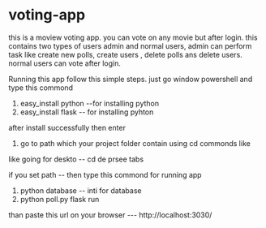 # voting-app

this is a moview voting app.
you can vote on any movie but after login.
this contains two types of users admin and normal users, admin can perform task like create new polls, create users , delete polls ans delete users.
normal users can vote after login.

Running this app follow this simple steps.
just go window powershell and type this commond
1. easy_install python   --for installing python
2. easy_install flask    -- for installing pyhton

after install successfully 
then enter
1. go to path which your project folder contain using cd commonds like

like going for deskto -- cd de prsee tabs

if you set path -- then type this commond for running app
1. python database  -- inti for database
2. python poll.py 
flask run

than paste this url on your browser --- http://localhost:3030/




